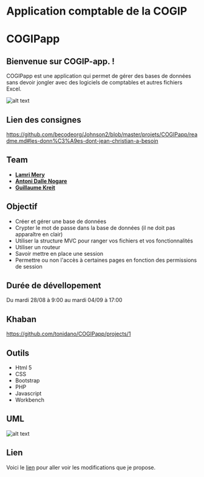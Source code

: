 # Application comptable de la COGIP

# COGIPapp

## Bienvenue sur COGIP-app. !

COGIPapp est une application qui permet de gérer des bases de données sans devoir jongler avec des logiciels de comptables et autres fichiers Excel.

![alt text](https://contattafiles.s3.us-west-1.amazonaws.com/tnt14094/6ObZbAEUvbmerta/gestion.png)

## Lien des consignes

https://github.com/becodeorg/Johnson2/blob/master/projets/COGIPapp/readme.md#les-donn%C3%A9es-dont-jean-christian-a-besoin

## Team

* [**Lamri Mery**](https://github.com/Lamri-Mery)
* [**Antoni Dalle Nogare**](https://github.com/tonidano)
* [**Guillaume Kreit**](https://github.com/Guillaume-Kreit)

## Objectif 

* Créer et gérer une base de données
* Crypter le mot de passe dans la base de données (il ne doit pas apparaître en clair)
* Utiliser la structure MVC pour ranger vos fichiers et vos fonctionnalités
* Utiliser un routeur
* Savoir mettre en place une session
* Permettre ou non l'accès à certaines pages en fonction des permissions de session

## Durée de dévellopement

Du mardi 28/08 à 9:00 au mardi 04/09 à 17:00

## Khaban

https://github.com/tonidano/COGIPapp/projects/1

## Outils 

* Html 5
* CSS
* Bootstrap 
* PHP
* Javascript
* Workbench

## UML
![alt text](https://contattafiles.s3.us-west-1.amazonaws.com/tnt14094/M_lEkbOeB1R16y9/tables_relationnelles.png)



## Lien

Voici le [lien]() pour aller voir les modifications que je propose.
